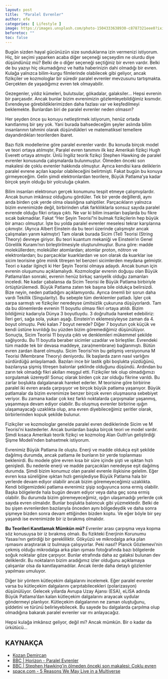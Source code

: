 ```yaml
---
layout: post
title:  "Paralel Evrenler"
author: efe
categories: [ Lifestyle ]
image: https://images.unsplash.com/photo-1504333638930-c8787321eee0?ixid=MnwxMjA3fDB8MHxzZWFyY2h8Mjl8fHBhcmFsbGVsJTIwdW5pdmVyc2V8ZW58MHx8MHx8&ixlib=rb-1.2.1&auto=format&fit=crop&w=500&q=60
beforetoc: ""
toc: false
---
```

Bugün sizden hayal gücünüzün size sunduklarına izin vermenizi istiyorum. Hiç, bir seçimi yaparken acaba diğer seçeneği seçseydim ne olurdu diye düşündünüz mü? Belki de o diğer seçeneği seçtiğiniz bir evren vardır. Belki de bu yazıyı hiç okumadığınız ve hatta haberinizin dahi olmadığı bir evren. Kulağa yalnızca bilim-kurgu filmlerinde olabilecek gibi geliyor, ancak fizikçiler ve kozmologlar bir süredir paralel evrenler mevzusunu tartışmakta. Gerçekten de yaşadığımız evren tek olmayabilir.

Gezegenler, yıldız kümeleri, bulutsular, gökadalar, galaksiler… Hepsi evrenin bir parçasıdır. Ancak bunlar bizim evrenimizin gözlemleyebildiğimiz kısmıdır. Evrendeyse görebildiklerimizden daha fazlası var ve keşfedilmeyi beklemekte. Bunlardan biri de paralel evrenler neden olmasın?

Her şeyden önce şu konuyu netleştirmek istiyorum, henüz ortada kanıtlanmış bir şey yok. Yani burada bahsedeceğim şeyler aslında bilim insanlarının tahmini olarak düşündükleri ve matematiksel temellere dayandırdıkları teorilerden ibaret. 

Bazı fizik modellerine göre paralel evrenler vardır. Bu konuda birçok model ve teori ortaya atılmıştır. Paralel evren tanımını ilk kez Amerikalı fizikçi Hugh Everett ortaya atmıştır. 
Ünlü İngiliz teorik fizikçi Stephen Hawking de paralel evrenler konusunda çalışmalarda bulunmuştur. Ölmeden önceki son makalesi de çoklu evrenler hakkında olmuştur. Ayrıca kendisi kara deliklerin paralel evrene açılan kapılar olabileceğini belirtmişti. Fakat bugün bu konuya girmeyeceğim. Gelin şimdi elektronlardan teorilere, Büyük Patlama’ya kadar birçok şeyin olduğu bir yolculuğa çıkalım.

Bilim insanları elektronun gerçek konumunu tespit etmeye çalışmışılardır. Ancak bunun imkânsız olduğunu gördüler. Tek bir yerde değillerdi, aynı anda birden çok yerde olma olasılığına sahiptiler. Parçacıkların yalnızca bizim evrenimizde değil, birbirinden ufak farklılıklarla sonsuz sayıda paralel evrende olduğu fikri ortaya çıktı. Ne var ki bilim insanları başlarda bu fikre sıcak bakmadılar. Fakat “Her Şeyin Teorisi”ni bulmak fizikçilerin hep büyük bir amacı olmuştur. İşte bu yolda paralel evrenler meselesi tekrar karşılarına çıkmıştır. (Ayrıca Albert Einstein da bu teori üzerinde çalışmıştır ancak çalışmaları yarım kalmıştır) 
Tam olarak burada Sicim (Tel) Teorisi (String Theory) devreye giriyor. Bu teori kuantum mekaniği ve Einstein’ın Genel Görelilik Kuramı’nın birleştirilmesiyle oluşturulmuştur. Buna göre: madde moleküllerden; moleküller atomlardan; atomlar proton, nötron ve elektronlardan; bu parçacıklar kuarklardan ve son olarak da kuarklar ise sicim teorisine göre minik titreşen tel benzeri sicimlerden meydana gelmiştir. Teori o kadar ilginçti ki Her Şeyin Teorisi olmaya adaydı. Ancak bunun için evrenin oluşumunu açıklamalıydı. Kozmologlar evrenin doğuşu olan Büyük Patlama’dan sonraki, evrenin henüz birkaç saniyelik olduğu zamanları inceledi. Ne kadar çabalansa da Sicim Teorisi ile Büyük Patlama birbiriyle örtüştürülemedi. Büyük Patlama zaten tek başına bile oldukça belirsizdi. Bize neyin, neden patladığını açıklamıyordu. Ayrıca önemli bir sorun daha vardı Tekillik (Singularity). Bu sebeple tüm denklemler patladı. İşler çok sarpa sarmıştı ve fizikçiler neredeyse ümitsizlik çukuruna düşüyorlardı. 
Tam da bu dönemlerde evrenin 11 boyutlu olması fikri ortaya atıldı. Bizim bildiğimiz kadarıyla Dünya 3 boyutluydu. 3 doğrultuda hareket edebiliriz: İleri geri, sağa sola, yukarı aşağı. Einstein’ın eklemesiyleyse zaman da 4. boyut olmuştu. Peki kalan 7 boyut nerede? Diğer 7 boyutun çok küçük ve kendi üstüne kıvrıldığı bu yüzden bizim göremediğimiz düşünülüyor. Sonuçta, Sicim Teorisi 11 boyuta çıktı ve denklemleri mükemmel şekilde sağlıyordu. Bu 11 boyutla beraber sicimler uzadılar ve birleştiler. Evrendeki tüm madde tek bir devasa maddeye, zara(membrane) bağlanmıştı. Bütün evren zardan ibaret olmuştu. Sicim Teorisi’nin bu gelişmiş versiyonuna M Teorisi (Membrane Theory) deniyordu. İlk başlarda zarın nasıl varlığını sürdürdüğü anlaşılamadı. Bazıları ince bir lastik gibi boşlukta yüzdüğünü, bazılarıysa şişmiş titreşen balonlar şeklinde olduğunu düşündü. Ardından bu zarın tek olmadığı fikri akılları meşgul etti. Fizikçiler tek olup olmadığımızı sorgulamak üzereydi! 
Sonuç olarak birden çok zar olduğu fikrine varıldı. Bu zarlar boşlukta dalgalanarak hareket ederler. M teorisine göre birbirine paralel iki evren arada çarpışıyor ve birçok büyük patlama yaşanıyor. Büyük patlamalar da bizim evrenimize benzer birçok evren oluşmasına sebebiyet veriyor. Bu zamana kadar çok kez farklı noktalarda çarpışmalar yaşanmış, yaşanmaya devam ediyor olabilir. Bu oluşmuş evrenler birbirine ışığın ulaşamayacağı uzaklıkta olup, ana evren diyebileceğimiz şeritler olarak, birbirlerinden kopuk şekilde bulunur.

Fizikçiler ve kozmologlar genelde paralel evren dediklerinde Sicim ve M Teorisi’ni kastederler. Ancak bunlardan başka birçok teori ve model vardır. Şimdi kısaca Amerikalı teorik fizikçi ve kozmolog Alan Guth’un geliştirdiği Şişme Modeli’nden bahsetmek istiyorum. 

Evrenimiz Büyük Patlama ile oluştu.  Enerji ve madde oldukça eşit şekilde dağılmış durumda, ancak patlama ile bunların bir yerde toplanması beklenirdi. Bu modele göre evren kısa bir süre içinde şişti ve ışıktan hızlı genişledi. Bu nedenle enerji ve madde parçacıkları neredeyse eşit dağılmış durumda. Şimdi bizim konumuz olan paralel evrenle ilişkisine gelelim.
Eğer evren kısa süreliğine ışıktan hızlı genişlediyse Büyük Patlama hala bir yerlerde devam ediyor olabilir ancak bizim göremeyeceğimiz uzaklıkta. Kendi bölgemizdeki patlama evrenimiz şişip soğuyunca sona ermiş olabilir. Başka bölgelerde hala bugün devam ediyor veya daha geç sona ermiş olabilir. Bu durumda bizim göremeyeceğimiz, ışığın ulaşamadığı yerlerde çok sayıda evren olmalıdır. Bunlar boşlukta baloncuk gibi yüzmektedir.
Belki de bu şişen evrenlerden bazılarıyla önceden aynı bölgedeydik ve daha sonra şişmeye bizden sonra devam ettiğinden bizden koptu. Ve eğer böyle bir şey yaşandı ise evrenimizde bir iz bırakmış olmalıdır.

**Bu Teorileri Kanıtlamak Mümkün mü?**
Evrenler arası çarpışma veya kopma söz konusuysa bir iz bırakmış olmalı. Bu fizikteki Enerjinin Korunumu Yasası’nın getirdiği bir gerekliliktir. Gökyüzü ve mikrodalga arka plan ışımasını araştırarak iz bulmaya çalışıyorlar. Peki nasıl? Planck Gözlemevi’nin çekmiş olduğu mikrodalga arka plan ışıması fotoğrafında bazı bölgelerde soğuk noktalar göze çarpıyor. Bunlar etrafında daha az galaksi bulunan dev deliklerdir. Bu noktaların bizim aradığımız izler olduğunu açıklamaya çalışanlar olsa da kanıtlayamadılar. Ancak ilerde daha detaylı gözlemler yapılması umuluyor.

Diğer bir yöntem kütleçekim dalgalarını incelemek. Eğer paralel evrenler varsa bu kütleçekim dalgalarını çarpıtabilecekleri (polarizasyon) düşünülüyor. Gelecek yıllarda Avrupa Uzay Ajansı (ESA), eLISA adında Büyük Patlama’dan kalan kütleçekim dalgalarını arayacak uydular göndermeyi planlıyor. Kütleçekim dalgalarının ne zaman oluştuğunu, şiddetini ve türünü belirleyebilecek. Bu sayede bu dalgalarda çarpılma olup olmadığına bakarak paralel evrenler var mı anlayacağız. 

Hepsi kulağa imkânsız geliyor, değil mi? Ancak mümkün. Bir o kadar da ürkütücü…

## KAYNAKÇA
- [Kozan Demircan](https://khosann.com/5-soruda-paralel-evrenler-evrende-kozmik-kopyalarimiz-alternatif-dunyalar-var-mi/)
- [BBC | Horizon - Paralel Evrenler](https://www.dailymotion.com/video/xssmny)
- [BBC | Stephen Hawking'in ölmeden önceki son makalesi: Çoklu evren](https://www.bbc.com/turkce/haberler-43979330)
- [space.com - 5 Reasons We May Live in a Multiverse](https://www.space.com/18811-multiple-universes-5-theories.html)
